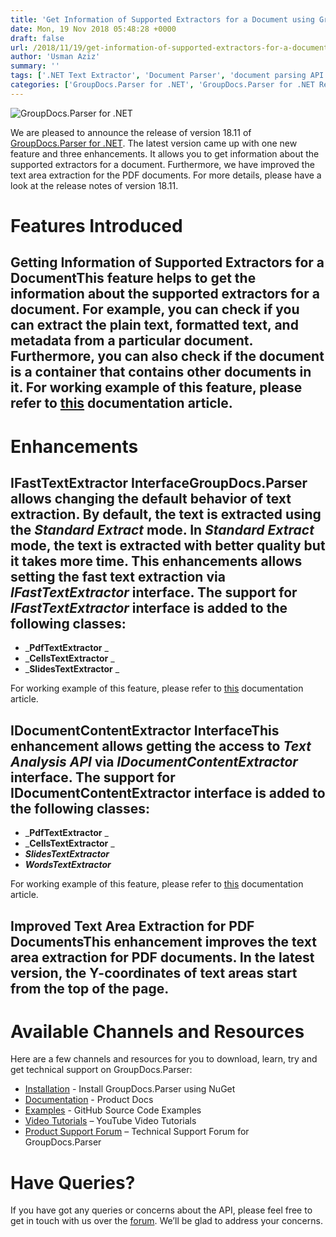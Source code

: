 ```yaml
---
title: 'Get Information of Supported Extractors for a Document using GroupDocs.Parser for .NET 18.11'
date: Mon, 19 Nov 2018 05:48:28 +0000
draft: false
url: /2018/11/19/get-information-of-supported-extractors-for-a-document-groupdocs.parser-for-.net-18.11/
author: 'Usman Aziz'
summary: ''
tags: ['.NET Text Extractor', 'Document Parser', 'document parsing API', 'document text extraction', 'text parser']
categories: ['GroupDocs.Parser for .NET', 'GroupDocs.Parser for .NET Releases', 'GroupDocs.Parser Product Family']
---
```


![GroupDocs.Parser for .NET](http://blog.groupdocs.com/wp-content/uploads/sites/4/2018/05/groupdocs-parser.png "GroupDocs-Parser-theme-100x100")

We are pleased to announce the release of version 18.11 of [GroupDocs.Parser for .NET](https://products.groupdocs.com/parser/net). The latest version came up with one new feature and three enhancements. It allows you to get information about the supported extractors for a document. Furthermore, we have improved the text area extraction for the PDF documents. For more details, please have a look at the release notes of version 18.11.

# Features Introduced

## Getting Information of Supported Extractors for a DocumentThis feature helps to get the information about the supported extractors for a document. For example, you can check if you can extract the plain text, formatted text, and metadata from a particular document. Furthermore, you can also check if the document is a container that contains other documents in it. For working example of this feature, please refer to [this](https://docs.groupdocs.com/parser/net) documentation article.

# Enhancements

## IFastTextExtractor InterfaceGroupDocs.Parser allows changing the default behavior of text extraction. By default, the text is extracted using the **_Standard Extract_** mode. In _**Standard Extract**_ mode, the text is extracted with better quality but it takes more time. This enhancements allows setting the fast text extraction via _**IFastTextExtractor**_ interface. The support for _**IFastTextExtractor**_ interface is added to the following classes:

*   _**PdfTextExtractor** _
*   _**CellsTextExtractor** _
*   _**SlidesTextExtractor** _

For working example of this feature, please refer to [this](https://docs.groupdocs.com/parser/net) documentation article.

## IDocumentContentExtractor InterfaceThis enhancement allows getting the access to _**Text Analysis API**_ via _**IDocumentContentExtractor**_ interface. The support for **IDocumentContentExtractor** interface is added to the following classes:

*   _**PdfTextExtractor** _
*   _**CellsTextExtractor** _
*   _**SlidesTextExtractor**_
*   _**WordsTextExtractor**_

For working example of this feature, please refer to [this](https://docs.groupdocs.com/parser/net) documentation article.

## Improved Text Area Extraction for PDF DocumentsThis enhancement improves the text area extraction for PDF documents. In the latest version, the Y-coordinates of text areas start from the top of the page.

# Available Channels and Resources

Here are a few channels and resources for you to download, learn, try and get technical support on GroupDocs.Parser:

*   [Installation](https://www.nuget.org/packages/groupdocs.parser "GroupDocs.Text Nuget Package") - Install GroupDocs.Parser using NuGet
*   [Documentation](https://docs.groupdocs.com/display/parsernet/Home "GroupDocs.Text Documentation") - Product Docs
*   [Examples](https://github.com/groupdocs-parser/GroupDocs.Parser-for-.NET "GroupDocs.Text Github repository") - GitHub Source Code Examples
*   [Video Tutorials](https://www.youtube.com/playlist?list=PL25CTxMCj5vPQyfL8Tkz8XH7yOPhrglb7 "GroupDocs.Text for .NET tutorials") – YouTube Video Tutorials
*   [Product Support Forum](https://forum.groupdocs.com/c/parser "GroupDocs.Text for .NET Support forum") – Technical Support Forum for GroupDocs.Parser

# Have Queries?

If you have got any queries or concerns about the API, please feel free to get in touch with us over the [forum](https://forum.groupdocs.com/). We’ll be glad to address your concerns.




